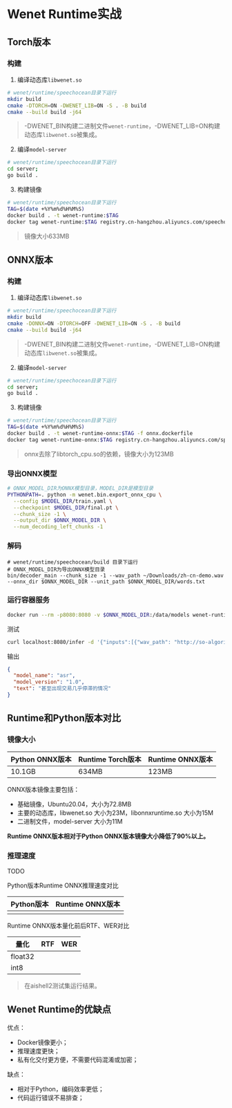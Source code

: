 # Wenet Runtime实战

## Torch版本

### 构建

1. 编译动态库`libwenet.so`

```bash
# wenet/runtime/speechocean目录下运行
mkdir build
cmake -DTORCH=ON -DWENET_LIB=ON -S . -B build
cmake --build build -j64
```

> -DWENET_BIN构建二进制文件`wenet-runtime`，-DWENET_LIB=ON构建动态库`libwenet.so`被集成。

2. 编译`model-server`

```bash
# wenet/runtime/speechocean目录下运行
cd server;
go build .
```

3. 构建镜像

```bash
# wenet/runtime/speechocean目录下运行
TAG=$(date +%Y%m%d%H%M%S)
docker build . -t wenet-runtime:$TAG
docker tag wenet-runtime:$TAG registry.cn-hangzhou.aliyuncs.com/speechocean/wenet-runtime:$TAG
```

> 镜像大小633MB

## ONNX版本

### 构建

1. 编译动态库`libwenet.so`

```bash
# wenet/runtime/speechocean目录下运行
mkdir build
cmake -DONNX=ON -DTORCH=OFF -DWENET_LIB=ON -S . -B build
cmake --build build -j64
```

> -DWENET_BIN构建二进制文件`wenet-runtime`，-DWENET_LIB=ON构建动态库`libwenet.so`被集成。

2. 编译`model-server`

```bash
# wenet/runtime/speechocean目录下运行
cd server;
go build .
```

3. 构建镜像

```bash
# wenet/runtime/speechocean目录下运行
TAG=$(date +%Y%m%d%H%M%S)
docker build . -t wenet-runtime-onnx:$TAG -f onnx.dockerfile
docker tag wenet-runtime-onnx:$TAG registry.cn-hangzhou.aliyuncs.com/speechocean/wenet-runtime:$TAG
```

> onnx去除了libtorch_cpu.so的依赖，镜像大小为123MB



### 导出ONNX模型

```bash
# ONNX_MODEL_DIR为ONNX模型目录，MODEL_DIR是模型目录
PYTHONPATH=. python -m wenet.bin.export_onnx_cpu \
  --config $MODEL_DIR/train.yaml \
  --checkpoint $MODEL_DIR/final.pt \
  --chunk_size -1 \
  --output_dir $ONNX_MODEL_DIR \
  --num_decoding_left_chunks -1
```

### 解码

```abash
# wenet/runtime/speechocean/build 目录下运行
# ONNX_MODEL_DIR为导出ONNX模型目录
bin/decoder_main --chunk_size -1 --wav_path ~/Downloads/zh-cn-demo.wav --onnx_dir $ONNX_MODEL_DIR --unit_path $ONNX_MODEL_DIR/words.txt
```

### 运行容器服务

```bash
docker run --rm -p8080:8080 -v $ONNX_MODEL_DIR:/data/models wenet-runtime-onnx -model_path /data/models/ -model_name wenet -model_version 1.0
```

测试

```bash
curl localhost:8080/infer -d '{"inputs":[{"wav_path": "http://so-algorithm-test.oss-cn-beijing.aliyuncs.com/samples/asr/zh-cn-02.wav"}]}'
```

输出

```json
{
  "model_name": "asr",
  "model_version": "1.0",
  "text": "甚至出现交易几乎停滞的情况"
}
```



## Runtime和Python版本对比

### 镜像大小

| Python ONNX版本 | Runtime Torch版本 | Runtime ONNX版本 |
| --------------- | ----------------- | ---------------- |
| 10.1GB          | 634MB             | 123MB            |

ONNX版本镜像主要包括：

- 基础镜像，Ubuntu20.04，大小为72.8MB
- 主要的动态库，libwenet.so 大小为23M，libonnxruntime.so 大小为15M
- 二进制文件，model-server 大小为11M

**Runtime ONNX版本相对于Python ONNX版本镜像大小降低了90%以上。**

### 推理速度

TODO

Python版本Runtime ONNX推理速度对比

| Python版本 | Runtime ONNX版本 |
| ---------- | ---------------- |
|            |                  |

Runtime ONNX版本量化前后RTF、WER对比

| 量化    | RTF  | WER  |
| ------- | ---- | ---- |
| float32 |      |      |
| int8    |      |      |

> 在aishell2测试集运行结果。

## Wenet Runtime的优缺点

优点：

- Docker镜像更小；
- 推理速度更快；
- 私有化交付更方便，不需要代码混淆或加密；



缺点：

- 相对于Python，编码效率更低；
- 代码运行错误不易排查；